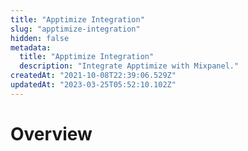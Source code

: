 ```yaml
---
title: "Apptimize Integration"
slug: "apptimize-integration"
hidden: false
metadata: 
  title: "Apptimize Integration"
  description: "Integrate Apptimize with Mixpanel."
createdAt: "2021-10-08T22:39:06.529Z"
updatedAt: "2023-03-25T05:52:10.102Z"
---
```


# Overview
